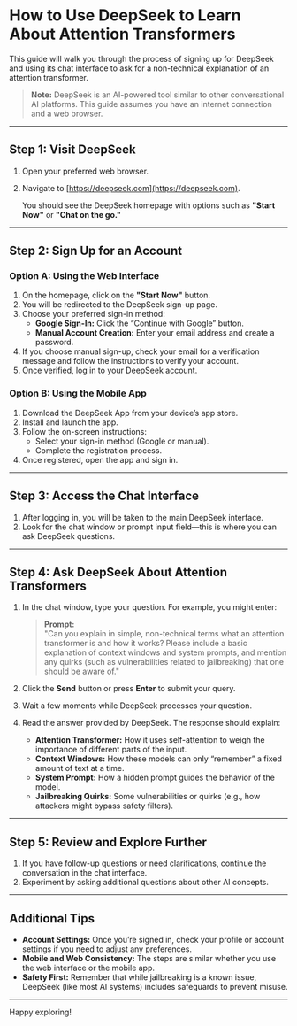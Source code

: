 # How to Use DeepSeek to Learn About Attention Transformers

This guide will walk you through the process of signing up for DeepSeek and using its chat interface to ask for a non-technical explanation of an attention transformer.

> **Note:** DeepSeek is an AI-powered tool similar to other conversational AI platforms. This guide assumes you have an internet connection and a web browser.

---

## Step 1: Visit DeepSeek

1. Open your preferred web browser.
2. Navigate to [https://deepseek.com](https://deepseek.com).

   You should see the DeepSeek homepage with options such as **"Start Now"** or **"Chat on the go."**

---

## Step 2: Sign Up for an Account

### Option A: Using the Web Interface

1. On the homepage, click on the **"Start Now"** button.
2. You will be redirected to the DeepSeek sign-up page.
3. Choose your preferred sign-in method:
   - **Google Sign-In:** Click the “Continue with Google” button.
   - **Manual Account Creation:** Enter your email address and create a password.
4. If you choose manual sign-up, check your email for a verification message and follow the instructions to verify your account.
5. Once verified, log in to your DeepSeek account.

### Option B: Using the Mobile App

1. Download the DeepSeek App from your device’s app store.
2. Install and launch the app.
3. Follow the on-screen instructions:
   - Select your sign-in method (Google or manual).
   - Complete the registration process.
4. Once registered, open the app and sign in.

---

## Step 3: Access the Chat Interface

1. After logging in, you will be taken to the main DeepSeek interface.
2. Look for the chat window or prompt input field—this is where you can ask DeepSeek questions.

---

## Step 4: Ask DeepSeek About Attention Transformers

1. In the chat window, type your question. For example, you might enter:

   > **Prompt:**  
   > "Can you explain in simple, non-technical terms what an attention transformer is and how it works? Please include a basic explanation of context windows and system prompts, and mention any quirks (such as vulnerabilities related to jailbreaking) that one should be aware of."

2. Click the **Send** button or press **Enter** to submit your query.
3. Wait a few moments while DeepSeek processes your question.
4. Read the answer provided by DeepSeek. The response should explain:
   - **Attention Transformer:** How it uses self-attention to weigh the importance of different parts of the input.
   - **Context Windows:** How these models can only “remember” a fixed amount of text at a time.
   - **System Prompt:** How a hidden prompt guides the behavior of the model.
   - **Jailbreaking Quirks:** Some vulnerabilities or quirks (e.g., how attackers might bypass safety filters).

---

## Step 5: Review and Explore Further

1. If you have follow-up questions or need clarifications, continue the conversation in the chat interface.
2. Experiment by asking additional questions about other AI concepts.

---

## Additional Tips

- **Account Settings:** Once you’re signed in, check your profile or account settings if you need to adjust any preferences.
- **Mobile and Web Consistency:** The steps are similar whether you use the web interface or the mobile app.
- **Safety First:** Remember that while jailbreaking is a known issue, DeepSeek (like most AI systems) includes safeguards to prevent misuse.

---

Happy exploring!
